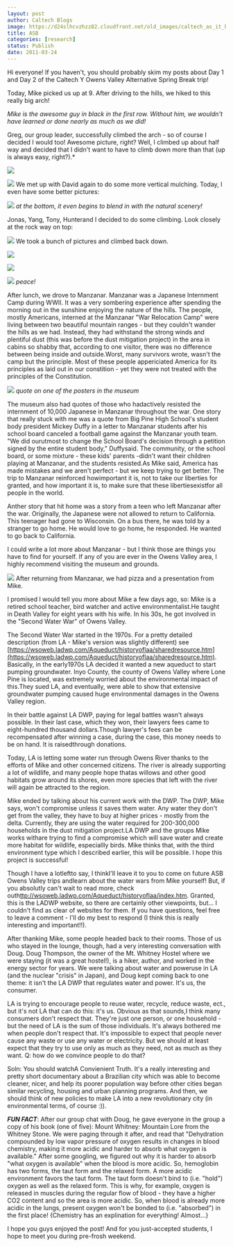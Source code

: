 ```yaml
---
layout: post
author: Caltech Blogs
image: https://d24slhcvzhzz82.cloudfront.net/old_images/caltech_as_it_happens/6a0105349b8251970b014e600080fb970c.jpg
title: ASB
categories: [research]
status: Publish
date: 2011-03-24
---
```



Hi everyone! If you haven't, you should probably skim my posts about Day 1 and Day 2 of the Caltech Y Owens Valley Alternative Spring Break trip!

Today, Mike picked us up at 9. After driving to the hills, we hiked to this really big arch!

*Mike is the awesome guy in black in the first row. Without him, we wouldn't have learned or done nearly as much as we did!*

Greg, our group leader, successfully climbed the arch - so of course I decided I would too! Awesome picture, right? Well, I climbed up about half way and decided that I didn't want to have to climb down more than that (up is always easy, right?).*

![](https://d24slhcvzhzz82.cloudfront.net/old_images/caltech_as_it_happens/6a0105349b8251970b014e86db6127970d.jpg)


![](https://d24slhcvzhzz82.cloudfront.net/old_images/caltech_as_it_happens/6a0105349b8251970b014e86db634d970d.jpg)
We met up with David again to do some more vertical mulching. Today, I even have some better pictures:

![](https://d24slhcvzhzz82.cloudfront.net/old_images/caltech_as_it_happens/6a0105349b8251970b014e60008746970c.jpg)
*at the bottom, it even begins to blend in with the natural scenery!*

Jonas, Yang, Tony, Hunterand I decided to do some climbing. Look closely at the rock way on top:

![](https://d24slhcvzhzz82.cloudfront.net/old_images/caltech_as_it_happens/6a0105349b8251970b014e60008a41970c.jpg)
We took a bunch of pictures and climbed back down.


![](https://d24slhcvzhzz82.cloudfront.net/old_images/caltech_as_it_happens/6a0105349b8251970b014e86db68dd970d.jpg)


![](https://d24slhcvzhzz82.cloudfront.net/old_images/caltech_as_it_happens/6a0105349b8251970b014e86db6bbf970d.jpg)


![](https://d24slhcvzhzz82.cloudfront.net/old_images/caltech_as_it_happens/6a0105349b8251970b014e86db7152970d.jpg)
*peace!*

After lunch, we drove to Manzanar. Manzanar was a Japanese Internment Camp during WWII. It was a very sombering experience after spending the morning out in the sunshine enjoying the nature of the hills. The people, mostly Americans, interned at the Manzanar "War Relocation Camp" were living between two beautiful mountain ranges - but they couldn't wander the hills as we had. Instead, they had withstand the strong winds and plentiful dust (this was before the dust mitigation project) in the area in cabins so shabby that, according to one visitor, there was no difference between being inside and outside.Worst, many survivors wrote, wasn't the camp but the principle. Most of these people appericiated America for its principles as laid out in our constition - yet they were not treated with the principles of the Constitution.


![](https://d24slhcvzhzz82.cloudfront.net/old_images/caltech_as_it_happens/6a0105349b8251970b014e600098ce970c.jpg)
*quote on one of the posters in the museum*

The museum also had quotes of those who hadactively resisted the internment of 10,000 Japanese in Manzanar throughout the war. One story that really stuck with me was a quote from Big Pine High School's student body president Mickey Duffy in a letter to Manzanar students after his school board canceled a football game against the Manzanar youth team. "We did ourutmost to change the School Board's decision through a petition signed by the entire student body," Duffysaid. The community, or the school board, or some mixture - these kids' parents -didn't want their children playing at Manzanar, and the students resisted.As Mike said, America has made mistakes and we aren't perfect - but we keep trying to get better. The trip to Manzanar reinforced howimportant it is, not to take our liberties for granted, and how important it is, to make sure that these libertiesexistfor all people in the world.

Anther story that hit home was a story from a teen who left Manzanar after the war. Originally, the Japanese were not allowed to return to California. This teenager had gone to Wisconsin. On a bus there, he was told by a stranger to go home. He would love to go home, he responded. He wanted to go back to California.

I could write a lot more about Manzanar - but I think those are things you have to find for yourself. If any of you are ever in the Owens Valley area, I highly recommend visiting the museum and grounds.


![](https://d24slhcvzhzz82.cloudfront.net/old_images/caltech_as_it_happens/6a0105349b8251970b014e6000af61970c.jpg)
After returning from Manzanar, we had pizza and a presentation from Mike.

I promised I would tell you more about Mike a few days ago, so: Mike is a retired school teacher, bird watcher and active environmentalist.He taught in Death Valley for eight years with his wife. In his 30s, he got involved in the "Second Water War" of Owens Valley.

The Second Water War started in the 1970s. For a pretty detailed description (from LA - Mike's version was slightly different) see [https://wsoweb.ladwp.com/Aqueduct/historyoflaa/sharedresource.htm](https://wsoweb.ladwp.com/Aqueduct/historyoflaa/sharedresource.htm). Basically, in the early1970s LA decided it wanted a new aqueduct to start pumping groundwater. Inyo County, the county of Owens Valley where Lone Pine is located, was extremely worried about the environmental impact of this.They sued LA, and eventually, were able to show that extensive groundwater pumping caused huge environmental damages in the Owens Valley region.

In their battle against LA DWP, paying for legal battles wasn't always possible. In their last case, which they won, their lawyers fees came to eight-hundred thousand dollars.Though lawyer's fees can be recompensated after winning a case, during the case, this money needs to be on hand. It is raisedthrough donations.

Today, LA is letting some water run through Owens River thanks to the efforts of Mike and other concerned citizens. The river is already supporting a lot of wildlife, and many people hope thatas willows and other good habitats grow around its shores, even more species that left with the river will again be attracted to the region. 

Mike ended by talking about his current work with the DWP. The DWP, Mike says, won't compromise unless it saves them water. Any water they don't get from the valley, they have to buy at higher prices - mostly from the delta. Currently, they are using the water required for 200-300,000 households in the dust mitigation project.LA DWP and the groups Mike works withare trying to find a compromise which will save water and create more habitat for wildlife, especiallly birds. Mike thinks that, with the third environment type which I described earlier, this will be possible. I hope this project is successful!

Though I have a lotleftto say, I thinkI'll leave it to you to come on future ASB Owens Valley trips andlearn about the water wars from Mike yourself! But, if you absolutly can't wait to read more, check outh[ttp://wsoweb.ladwp.com/Aqueduct/historyoflaa/index.htm](https://wsoweb.ladwp.com/Aqueduct/historyoflaa/index.htm). Granted, this is the LADWP website, so there are certainly other viewpoints, but... I couldn't find as clear of websites for them. If you have questions, feel free to leave a comment - I'll do my best to respond (I think this is really interesting and important!!).

After thanking Mike, some people headed back to their rooms. Those of us who stayed in the lounge, though, had a very interesting conversation with Doug. Doug Thompson, the owner of the Mt. Whitney Hostel where we were staying (it was a great hostel!), is a hiker, author, and worked in the energy sector for years. We were talking about water and poweruse in LA (and the nuclear "crisis" in Japan), and Doug kept coming back to one theme: it isn't the LA DWP that regulates water and power. It's us, the consumer.

LA is trying to encourage people to reuse water, recycle, reduce waste, ect., but it's not LA that can do this: it's us. Obvious as that sounds,I think many consumers don't respect that. They're just one person, or one household - but the need of LA is the sum of those individuals. It's always bothered me when people don't respect that. It's impossible to expect that people never cause any waste or use any water or electricity. But we should at least expect that they try to use only as much as they need, not as much as they want. Q: how do we convince people to do that?

Soln: You should watchA Convienient Truth. It's a really interesting and pretty short documentary about a Brazilian city which was able to become cleaner, nicer, and help its poorer population way before other cities began similar recycling, housing and urban planning programs. And then, we should think of new policies to make LA into a new revolutionary city (in environmental terms, of course :)).

***FUN FACT***: After our group chat with Doug, he gave everyone in the group a copy of his book (one of five): Mount Whitney: Mountain Lore from the Whitney Stone. We were paging through it after, and read that "Dehydration compounded by low vapor pressure of oxygen results in changes in blood chemistry, making it more acidic and harder to absorb what oxygen is available." After some googling, we figured out why it is harder to absorb "what oxygen is available" when the blood is more acidic. So, hemoglobin has two forms, the taut form and the relaxed form. A more acidic environment favors the taut form. The taut form doesn't bind to (i.e. "hold") oxygen as well as the relaxed form. This is why, for example, oxygen is released in muscles during the regular flow of blood - they have a higher CO2 content and so the area is more acidic. So, when blood is already more acidic in the lungs, present oxygen won't be bonded to (i.e. "absorbed") in the first place! {Chemistry has an explination for everything! Almost...}

I hope you guys enjoyed the post! And for you just-accepted students, I hope to meet you during pre-frosh weekend.

